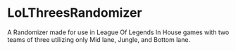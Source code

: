 # LoLThreesRandomizer

A Randomizer made for use in League Of Legends In House games with two teams of three utilizing only Mid lane, Jungle, and Bottom lane.

